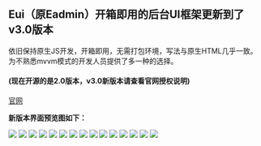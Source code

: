 ## Eui（原Eadmin）开箱即用的后台UI框架更新到了 v3.0版本

依旧保持原生JS开发，开箱即用，无需打包环境，写法与原生HTML几乎一致。为不熟悉mvvm模式的开发人员提供了多一种的选择。

#### (现在开源的是2.0版本，v3.0新版本请查看官网授权说明)

[官网](http://www.eui6.com)

 **新版本界面预览图如下：** 
 
 ![](https://files.catbox.moe/21mbsi.jpg)
 ![](https://files.catbox.moe/y5pie5.png)
 ![](https://files.catbox.moe/878dne.png)
 ![](https://files.catbox.moe/lyyppq.png)
 ![](https://files.catbox.moe/i6b8dh.png)
 ![](https://files.catbox.moe/scxs0w.png)
 ![](https://files.catbox.moe/heyj5s.png)
 ![](https://files.catbox.moe/wqikol.png)
 ![](https://files.catbox.moe/7lzslp.png)
 ![](https://files.catbox.moe/rdgw8r.png)
 ![](https://files.catbox.moe/kiuzwd.png)
 ![](https://files.catbox.moe/sityc8.png)
 ![](https://files.catbox.moe/h0i1mu.png)
 ![](https://files.catbox.moe/qksjsm.png)
 ![](https://files.catbox.moe/6npm6x.png)
